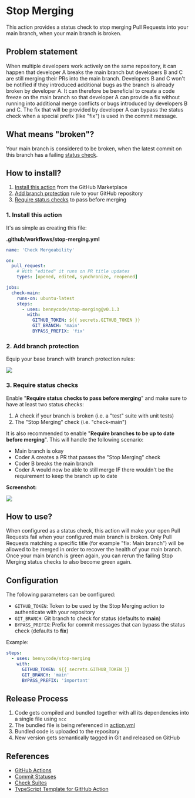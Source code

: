 # Stop Merging

This action provides a status check to stop merging Pull Requests into your main branch, when your main branch is broken.

## Problem statement

When multiple developers work actively on the same repository, it can happen that developer A breaks the main branch but developers B and C are still merging their PRs into the main branch. Developers B and C won't be notified if they introduced additional bugs as the branch is already broken by developer A. It can therefore be beneficial to create a code freeze on the main branch so that developer A can provide a fix without running into additional merge conflicts or bugs introduced by developers B and C. The fix that will be provided by developer A can bypass the status check when a special prefix (like "fix") is used in the commit message.

## What means "broken"?

Your main branch is considered to be broken, when the latest commit on this branch has a failing [status check](https://docs.github.com/en/pull-requests/collaborating-with-pull-requests/collaborating-on-repositories-with-code-quality-features/about-status-checks).

## How to install?

1. [Install this action](https://github.com/marketplace/actions/stop-merging) from the GitHub Marketplace
2. [Add branch protection](https://docs.github.com/en/repositories/configuring-branches-and-merges-in-your-repository/defining-the-mergeability-of-pull-requests/about-protected-branches) rule to your GitHub repository
3. [Require status checks](https://docs.github.com/en/repositories/configuring-branches-and-merges-in-your-repository/defining-the-mergeability-of-pull-requests/troubleshooting-required-status-checks) to pass before merging

### 1. Install this action

It's as simple as creating this file:

**.github/workflows/stop-merging.yml**

```yml
name: 'Check Mergeability'

on:
  pull_request:
    # With "edited" it runs on PR title updates
    types: [opened, edited, synchronize, reopened]

jobs:
  check-main:
    runs-on: ubuntu-latest
    steps:
      - uses: bennycode/stop-merging@v0.1.3
        with:
          GITHUB_TOKEN: ${{ secrets.GITHUB_TOKEN }}
          GIT_BRANCH: 'main'
          BYPASS_PREFIX: 'fix'
```

### 2. Add branch protection

Equip your base branch with branch protection rules:

![](https://raw.githubusercontent.com/bennycode/stop-merging/main/img/branch-protection-rules.png)

### 3. Require status checks

Enable "**Require status checks to pass before merging**" and make sure to have at least two status checks:

1. A check if your branch is broken (i.e. a "test" suite with unit tests)
2. The "Stop Merging" check (i.e. "check-main")

It is also recommended to enable "**Require branches to be up to date before merging**". This will handle the following scenario:

- Main branch is okay
- Coder A creates a PR that passes the "Stop Merging" check
- Coder B breaks the main branch
- Coder A would now be able to still merge IF there wouldn't be the requirement to keep the branch up to date

**Screenshot:**

![](https://raw.githubusercontent.com/bennycode/stop-merging/main/img/status-checks.png)

## How to use?

When configured as a status check, this action will make your open Pull Requests fail when your configured main branch is broken. Only Pull Requests matching a specific title (for example "fix: Main branch") will be allowed to be merged in order to recover the health of your main branch. Once your main branch is green again, you can rerun the failing Stop Merging status checks to also become green again.

## Configuration

The following parameters can be configured:

- `GITHUB_TOKEN`: Token to be used by the Stop Merging action to authenticate with your repository
- `GIT_BRANCH`: Git branch to check for status (defaults to **main**)
- `BYPASS_PREFIX`: Prefix for commit messages that can bypass the status check (defaults to **fix**)

Example:

```yml
steps:
  - uses: bennycode/stop-merging
    with:
      GITHUB_TOKEN: ${{ secrets.GITHUB_TOKEN }}
      GIT_BRANCH: 'main'
      BYPASS_PREFIX: 'important'
```

## Release Process

1. Code gets compiled and bundled together with all its dependencies into a single file using `ncc`
2. The bundled file is being referenced in [action.yml](./action.yml)
3. Bundled code is uploaded to the repository
4. New version gets semantically tagged in Git and released on GitHub

## References

- [GitHub Actions](https://github.com/features/actions)
- [Commit Statuses](https://docs.github.com/rest/commits/statuses)
- [Check Suites](https://docs.github.com/rest/checks/suites)
- [TypeScript Template for GitHub Action](https://github.com/actions/typescript-action)
